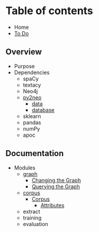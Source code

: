 # Table of contents

* Home
* [To Do](to-do.md)

## Overview

* Purpose
* Dependencies
  * spaCy
  * textacy
  * Neo4j
  * [py2neo](overview/dependencies/py2neo/README.md)
    * [data](overview/dependencies/py2neo/classes.md)
    * [database](overview/dependencies/py2neo/database.md)
  * sklearn
  * pandas
  * numPy
  * apoc

## Documentation

* Modules
  * [graph](documentation/modules/graph/README.md)
    * [Changing the Graph](documentation/modules/graph/changing-the-graph.md)
    * [Querying the Graph](documentation/modules/graph/untitled.md)
  * [corpus](documentation/modules/corpus/README.md)
    * [Corpus](documentation/modules/corpus/corpus/README.md)
      * [Attributes](documentation/modules/corpus/corpus/attributes.md)
  * extract
  * training
  * evaluation

